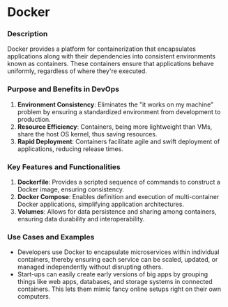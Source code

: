 # Docker

### Description
Docker provides a platform for containerization that encapsulates applications along with their dependencies into consistent environments known as containers. These containers ensure that applications behave uniformly, regardless of where they're executed.

### Purpose and Benefits in DevOps
   
1. **Environment Consistency**: Eliminates the "it works on my machine" problem by ensuring a standardized environment from development to production.
2. **Resource Efficiency**: Containers, being more lightweight than VMs, share the host OS kernel, thus saving resources.
3. **Rapid Deployment**: Containers facilitate agile and swift deployment of applications, reducing release times.

### Key Features and Functionalities

1. **Dockerfile**: Provides a scripted sequence of commands to construct a Docker image, ensuring consistency.
2. **Docker Compose**: Enables definition and execution of multi-container Docker applications, simplifying application architectures.
3. **Volumes**: Allows for data persistence and sharing among containers, ensuring data durability and interoperability.

### Use Cases and Examples
    
- Developers use Docker to encapsulate microservices within individual containers, thereby ensuring each service can be scaled, updated, or managed independently without disrupting others.
- Start-ups can easily create early versions of big apps by grouping things like web apps, databases, and storage systems in connected containers. This lets them mimic fancy online setups right on their own computers.
